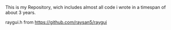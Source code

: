 This is my Repository, wich includes almost all code i wrote in a timespan of about 3 years.

 raygui.h from  https://github.com/raysan5/raygui